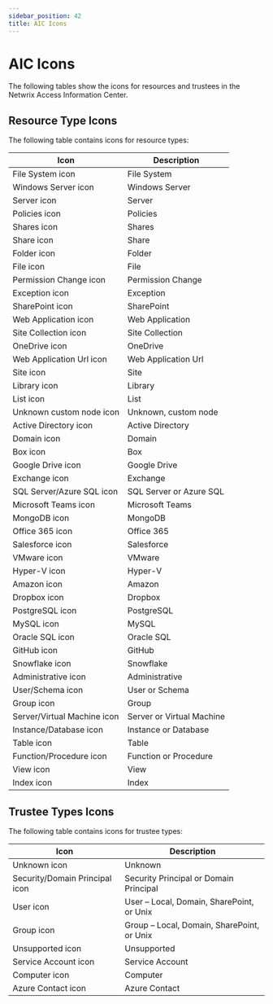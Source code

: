 ```yaml
---
sidebar_position: 42
title: AIC Icons
---
```


# AIC Icons

The following tables show the icons for resources and trustees in the Netwrix Access Information Center.

## Resource Type Icons

The following table contains icons for resource types:

| Icon | Description |
| --- | --- |
| File System icon | File System |
| Windows Server icon | Windows Server |
| Server icon | Server |
| Policies icon | Policies |
| Shares icon | Shares |
| Share icon | Share |
| Folder icon | Folder |
| File icon | File |
| Permission Change icon | Permission Change |
| Exception icon | Exception |
| SharePoint icon | SharePoint |
| Web Application icon | Web Application |
| Site Collection icon | Site Collection |
| OneDrive icon | OneDrive |
| Web Application Url icon | Web Application Url |
| Site icon | Site |
| Library icon | Library |
| List icon | List |
| Unknown custom node icon | Unknown, custom node |
| Active Directory icon | Active Directory |
| Domain icon | Domain |
| Box icon | Box |
| Google Drive icon | Google Drive |
| Exchange icon | Exchange |
| SQL Server/Azure SQL icon | SQL Server or Azure SQL |
| Microsoft Teams icon | Microsoft Teams |
| MongoDB icon | MongoDB |
| Office 365 icon | Office 365 |
| Salesforce icon | Salesforce |
| VMware icon | VMware |
| Hyper-V icon | Hyper-V |
| Amazon icon | Amazon |
| Dropbox icon | Dropbox |
| PostgreSQL icon | PostgreSQL |
| MySQL icon | MySQL |
| Oracle SQL icon | Oracle SQL |
| GitHub icon | GitHub |
| Snowflake icon | Snowflake |
| Administrative icon | Administrative |
| User/Schema icon | User or Schema |
| Group icon | Group |
| Server/Virtual Machine icon | Server or Virtual Machine |
| Instance/Database icon | Instance or Database |
| Table icon | Table |
| Function/Procedure icon | Function or Procedure |
| View icon | View |
| Index icon | Index |

## Trustee Types Icons

The following table contains icons for trustee types:

| Icon | Description |
| --- | --- |
| Unknown icon | Unknown |
| Security/Domain Principal icon | Security Principal or Domain Principal |
| User icon | User – Local, Domain, SharePoint, or Unix |
| Group icon | Group – Local, Domain, SharePoint, or Unix |
| Unsupported icon | Unsupported |
| Service Account icon | Service Account |
| Computer icon | Computer |
| Azure Contact icon | Azure Contact |